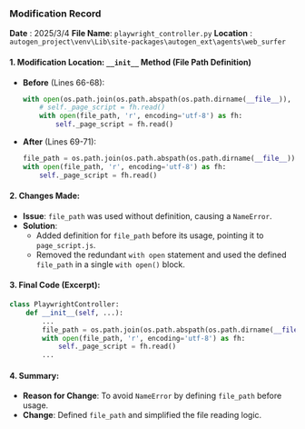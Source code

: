 ### Modification Record
**Date** : 2025/3/4 
**File Name**: `playwright_controller.py`
**Location** : `autogen_project\venv\Lib\site-packages\autogen_ext\agents\web_surfer`

#### 1. **Modification Location**: `__init__` Method (File Path Definition)

- **Before** (Lines 66-68):
    ```python
    with open(os.path.join(os.path.abspath(os.path.dirname(__file__)), "page_script.js"), "rt") as fh:
        # self._page_script = fh.read()
        with open(file_path, 'r', encoding='utf-8') as fh:
            self._page_script = fh.read()
    ```

- **After** (Lines 69-71):
    ```python
    file_path = os.path.join(os.path.abspath(os.path.dirname(__file__)), "page_script.js")
    with open(file_path, 'r', encoding='utf-8') as fh:
        self._page_script = fh.read()
    ```

#### 2. **Changes Made**:
- **Issue**: `file_path` was used without definition, causing a `NameError`.
- **Solution**: 
  - Added definition for `file_path` before its usage, pointing it to `page_script.js`.
  - Removed the redundant `with open` statement and used the defined `file_path` in a single `with open()` block.

#### 3. **Final Code** (Excerpt):
```python
class PlaywrightController:
    def __init__(self, ...):
        ...
        file_path = os.path.join(os.path.abspath(os.path.dirname(__file__)), "page_script.js")
        with open(file_path, 'r', encoding='utf-8') as fh:
            self._page_script = fh.read()
        ...
```

#### 4. **Summary**:
- **Reason for Change**: To avoid `NameError` by defining `file_path` before usage.
- **Change**: Defined `file_path` and simplified the file reading logic.